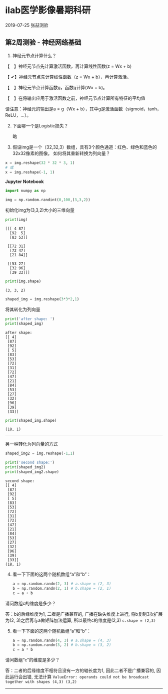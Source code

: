 # ilab医学影像暑期科研

2019-07-25 张喆测验

## 第2周测验 - 神经网络基础

1. 神经元节点计算什么？

【 】神经元节点先计算激活函数，再计算线性函数(z = Wx + b)

【 ✔】神经元节点先计算线性函数（z = Wx + b），再计算激活。

【 】神经元节点计算函数g，函数g计算(Wx + b)。

【 】在将输出应用于激活函数之前，神经元节点计算所有特征的平均值

请注意：神经元的输出是a = g（Wx + b），其中g是激活函数（sigmoid，tanh，ReLU，…）。

2. 下面哪一个是Logistic损失？

   略

3. 假设img是一个（32,32,3）数组，具有3个颜色通道：红色、绿色和蓝色的32x32像素的图像。 如何将其重新转换为列向量？

```python
x = img.reshape(32 * 32 * 3, 1)
# 或
x = img.reshape(-1, 1)
```

**Jupyter Notebook**

```python
import numpy as np

img = np.random.randint(0,100,(3,3,2))
```

初始化img为(3,3,2)大小的三维向量


```python
print(img)
```

    [[[ 4 87]
      [92  5]
      [83 53]]
    
     [[72 31]
      [72 47]
      [21 84]]
    
     [[53 27]
      [32 96]
      [39 33]]]



```python
print(img.shape)
```

    (3, 3, 2)

```python
shaped_img = img.reshape(3*3*2,1)
```

将其转化为列向量


```python
print('after shape: ')
print(shaped_img)
```

    after shape: 
    [[ 4]
     [87]
     [92]
     [ 5]
     [83]
     [53]
     [72]
     [31]
     [72]
     [47]
     [21]
     [84]
     [53]
     [27]
     [32]
     [96]
     [39]
     [33]]

```python
print(shaped_img.shape)
```

    (18, 1)

-----
另一种转化为列向量的方式


```python
shaped_img2 = img.reshape(-1,1)
```


```python
print('second shape:')
print(shaped_img2)
print(shaped_img2.shape)
```

    second shape:
    [[ 4]
     [87]
     [92]
     [ 5]
     [83]
     [53]
     [72]
     [31]
     [72]
     [47]
     [21]
     [84]
     [53]
     [27]
     [32]
     [96]
     [39]
     [33]]
    (18, 1)
4. 看一下下面的这两个随机数组“a”和“b”：

   ```python
   a = np.random.randn(2, 3) # a.shape = (2, 3)
   b = np.random.randn(2, 1) # b.shape = (2, 1)
   c = a + b
   ```

请问数组c的维度是多少？

答：b的后缘维度为1, 二者是广播兼容的, 广播在缺失维度上进行, 将b复制3次扩展为(2, 3)之后再与a做矩阵加法运算, 所以最终c的维度是(2,3)  `c.shape = (2,3)`

5. 看一下下面的这两个随机数组“a”和“b”：

   ```python
   a = np.random.randn(4, 3) # a.shape = (4, 3)
   b = np.random.randn(3, 2) # b.shape = (3, 2)
   c = a * b
   ```

请问数组“c”的维度是多少？

答：二者的后缘维度不相符且没有一方的轴长度为1, 因此二者不是广播兼容的, 因此运行会出错, 无法计算  `ValueError: operands could not be broadcast together with shapes (4,3) (3,2)`

-----

